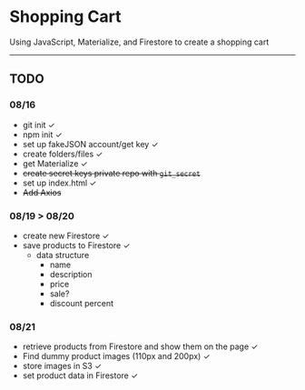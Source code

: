 # Shopping Cart

Using JavaScript, Materialize, and Firestore to create a shopping cart

---
## TODO
### 08/16
- git init &#10003;
- npm init &#10003;
- set up fakeJSON account/get key &#10003;
- create folders/files &#10003;
- get Materialize &#10003;
- ~~create secret keys private repo with `git_secret`~~
- set up index.html &#10003;
- ~~Add Axios~~

### 08/19 > 08/20
- create new Firestore &#10003;
- save products to Firestore &#10003;
  - data structure
    - name
    - description
    - price
    - sale?
    - discount percent

### 08/21
- retrieve products from Firestore and show them on the page &#10003;
- Find dummy product images (110px and 200px) &#10003;
- store images in S3 &#10003;
- set product data in Firestore &#10003;